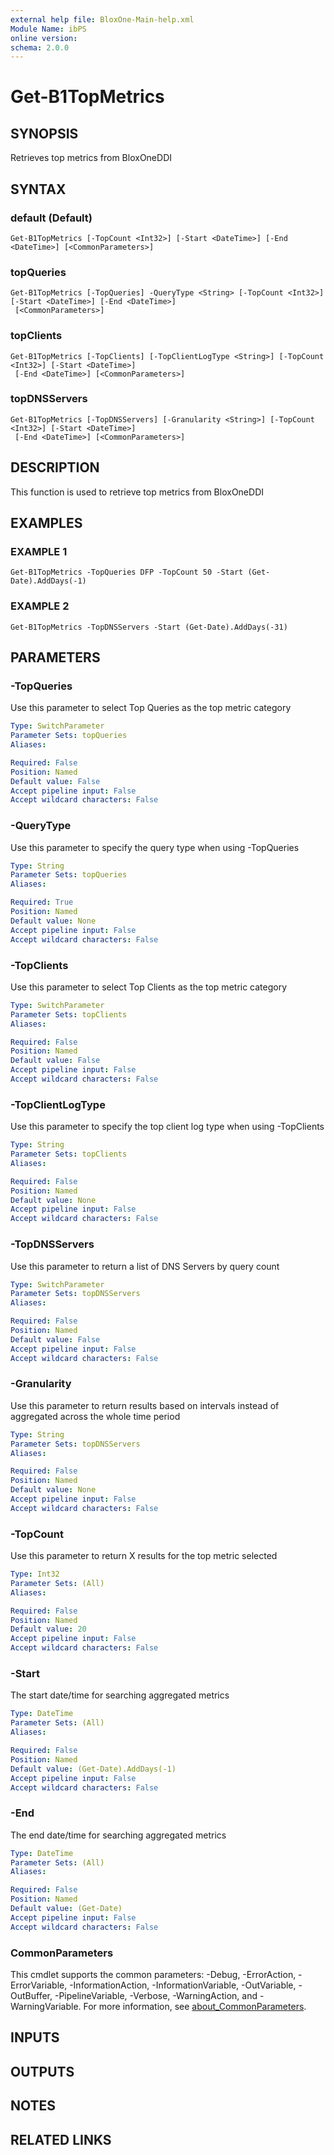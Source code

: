 ```yaml
---
external help file: BloxOne-Main-help.xml
Module Name: ibPS
online version:
schema: 2.0.0
---
```


# Get-B1TopMetrics

## SYNOPSIS
Retrieves top metrics from BloxOneDDI

## SYNTAX

### default (Default)
```
Get-B1TopMetrics [-TopCount <Int32>] [-Start <DateTime>] [-End <DateTime>] [<CommonParameters>]
```

### topQueries
```
Get-B1TopMetrics [-TopQueries] -QueryType <String> [-TopCount <Int32>] [-Start <DateTime>] [-End <DateTime>]
 [<CommonParameters>]
```

### topClients
```
Get-B1TopMetrics [-TopClients] [-TopClientLogType <String>] [-TopCount <Int32>] [-Start <DateTime>]
 [-End <DateTime>] [<CommonParameters>]
```

### topDNSServers
```
Get-B1TopMetrics [-TopDNSServers] [-Granularity <String>] [-TopCount <Int32>] [-Start <DateTime>]
 [-End <DateTime>] [<CommonParameters>]
```

## DESCRIPTION
This function is used to retrieve top metrics from BloxOneDDI

## EXAMPLES

### EXAMPLE 1
```
Get-B1TopMetrics -TopQueries DFP -TopCount 50 -Start (Get-Date).AddDays(-1)
```

### EXAMPLE 2
```
Get-B1TopMetrics -TopDNSServers -Start (Get-Date).AddDays(-31)
```

## PARAMETERS

### -TopQueries
Use this parameter to select Top Queries as the top metric category

```yaml
Type: SwitchParameter
Parameter Sets: topQueries
Aliases:

Required: False
Position: Named
Default value: False
Accept pipeline input: False
Accept wildcard characters: False
```

### -QueryType
Use this parameter to specify the query type when using -TopQueries

```yaml
Type: String
Parameter Sets: topQueries
Aliases:

Required: True
Position: Named
Default value: None
Accept pipeline input: False
Accept wildcard characters: False
```

### -TopClients
Use this parameter to select Top Clients as the top metric category

```yaml
Type: SwitchParameter
Parameter Sets: topClients
Aliases:

Required: False
Position: Named
Default value: False
Accept pipeline input: False
Accept wildcard characters: False
```

### -TopClientLogType
Use this parameter to specify the top client log type when using -TopClients

```yaml
Type: String
Parameter Sets: topClients
Aliases:

Required: False
Position: Named
Default value: None
Accept pipeline input: False
Accept wildcard characters: False
```

### -TopDNSServers
Use this parameter to return a list of DNS Servers by query count

```yaml
Type: SwitchParameter
Parameter Sets: topDNSServers
Aliases:

Required: False
Position: Named
Default value: False
Accept pipeline input: False
Accept wildcard characters: False
```

### -Granularity
Use this parameter to return results based on intervals instead of aggregated across the whole time period

```yaml
Type: String
Parameter Sets: topDNSServers
Aliases:

Required: False
Position: Named
Default value: None
Accept pipeline input: False
Accept wildcard characters: False
```

### -TopCount
Use this parameter to return X results for the top metric selected

```yaml
Type: Int32
Parameter Sets: (All)
Aliases:

Required: False
Position: Named
Default value: 20
Accept pipeline input: False
Accept wildcard characters: False
```

### -Start
The start date/time for searching aggregated metrics

```yaml
Type: DateTime
Parameter Sets: (All)
Aliases:

Required: False
Position: Named
Default value: (Get-Date).AddDays(-1)
Accept pipeline input: False
Accept wildcard characters: False
```

### -End
The end date/time for searching aggregated metrics

```yaml
Type: DateTime
Parameter Sets: (All)
Aliases:

Required: False
Position: Named
Default value: (Get-Date)
Accept pipeline input: False
Accept wildcard characters: False
```

### CommonParameters
This cmdlet supports the common parameters: -Debug, -ErrorAction, -ErrorVariable, -InformationAction, -InformationVariable, -OutVariable, -OutBuffer, -PipelineVariable, -Verbose, -WarningAction, and -WarningVariable. For more information, see [about_CommonParameters](http://go.microsoft.com/fwlink/?LinkID=113216).

## INPUTS

## OUTPUTS

## NOTES

## RELATED LINKS
